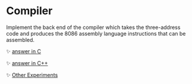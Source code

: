 # Compiler
Implement the back end of the compiler which takes the three-address code and produces the 8086 assembly language instructions that can be assembled.
	
:sparkles: [answer in C](answer.c)

:sparkles: [answer in C++](answer.cpp)

:sparkles: [Other Experiments](../README.md)